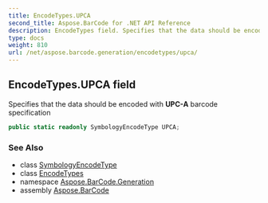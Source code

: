 ```yaml
---
title: EncodeTypes.UPCA
second_title: Aspose.BarCode for .NET API Reference
description: EncodeTypes field. Specifies that the data should be encoded with UPCA barcode specification
type: docs
weight: 810
url: /net/aspose.barcode.generation/encodetypes/upca/
---
```

## EncodeTypes.UPCA field

Specifies that the data should be encoded with **UPC-A** barcode specification

```csharp
public static readonly SymbologyEncodeType UPCA;
```

### See Also

* class [SymbologyEncodeType](../../symbologyencodetype/)
* class [EncodeTypes](../)
* namespace [Aspose.BarCode.Generation](../../encodetypes/)
* assembly [Aspose.BarCode](../../../)


